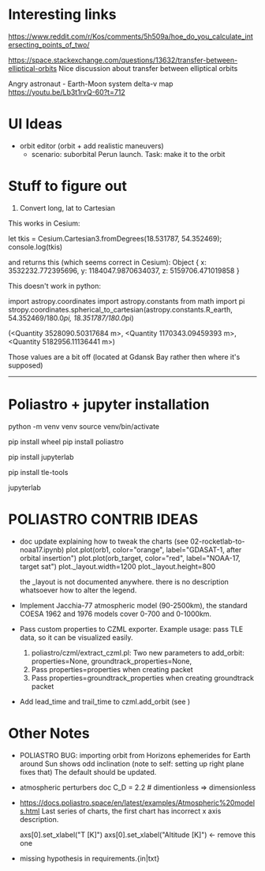 # Interesting links

https://www.reddit.com/r/Kos/comments/5h509a/hoe_do_you_calculate_intersecting_points_of_two/

https://space.stackexchange.com/questions/13632/transfer-between-elliptical-orbits
Nice discussion about transfer between elliptical orbits

Angry astronaut - Earth-Moon system delta-v map
https://youtu.be/Lb3t1rvQ-60?t=712

# UI Ideas

- orbit editor (orbit + add realistic maneuvers)
  - scenario: suborbital Perun launch. Task: make it to the orbit

# Stuff to figure out

1. Convert long, lat to Cartesian

This works in Cesium:

let tkis = Cesium.Cartesian3.fromDegrees(18.531787, 54.352469);
console.log(tkis)

and returns this (which seems correct in Cesium):
Object { x: 3532232.772395696, y: 1184047.9870634037, z: 5159706.471019858 }

This doesn't work in python:

import astropy.coordinates
import astropy.constants
from math import pi
stropy.coordinates.spherical_to_cartesian(astropy.constants.R_earth, 54.352469/180.0*pi, 18.351787/180.0*pi)

(<Quantity 3528090.50317684 m>, <Quantity 1170343.09459393 m>, <Quantity 5182956.11136441 m>)

Those values are a bit off (located at Gdansk Bay rather then where it's supposed)

-----

# Poliastro + jupyter installation

python -m venv venv
source venv/bin/activate

pip install wheel
pip install poliastro

pip install jupyterlab

pip install tle-tools

jupyterlab

# POLIASTRO CONTRIB IDEAS

- doc update explaining how to tweak the charts
  (see 02-rocketlab-to-noaa17.ipynb)
  plot.plot(orb1, color="orange", label="GDASAT-1, after orbital insertion")
  plot.plot(orb_target, color="red", label="NOAA-17, target sat")
  plot._layout.width=1200
  plot._layout.height=800

  the _layout is not documented anywhere.
  there is no description whatsoever how to alter the legend.

- Implement Jacchia-77 atmospheric model (90-2500km), the standard COESA 1962 and 1976 models cover 0-700 and 0-1000km.

- Pass custom properties to CZML exporter. Example usage: pass TLE data, so it can be visualized easily.
  1. poliastro/czml/extract_czml.pl:
  Two new parameters to add_orbit:
          properties=None,
          groundtrack_properties=None,
  2. Pass properties=properties when creating packet
  3. Pass properties=groundtrack_properties when creating groundtrack packet
- Add lead_time and trail_time to czml.add_orbit (see )

# Other Notes

- POLIASTRO BUG: importing orbit from Horizons ephemerides for Earth around Sun shows odd inclination
  (note to self: setting up right plane fixes that) The default should be updated.

- atmospheric perturbers doc
  C_D = 2.2  # dimentionless => dimensionless

- https://docs.poliastro.space/en/latest/examples/Atmospheric%20models.html
  Last series of charts, the first chart has incorrect x axis description.

  axs[0].set_xlabel("T [K]")
  axs[0].set_xlabel("Altitude [K]")  <- remove this one

- missing hypothesis in requirements.{in|txt}
